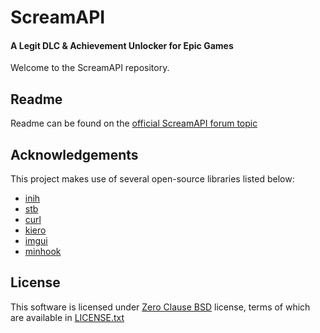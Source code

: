 # ScreamAPI
#### A Legit DLC & Achievement Unlocker for Epic Games
Welcome to the ScreamAPI repository.

## Readme
Readme can be found on the [official ScreamAPI forum topic](https://cs.rin.ru/forum/viewtopic.php?f=29&t=106474)

## Acknowledgements

This project makes use of several open-source libraries listed below:

* [inih](https://github.com/benhoyt/inih)
* [stb](https://github.com/nothings/stb/blob/master/stb_image.h)
* [curl](https://github.com/curl/curl)
* [kiero](https://github.com/Rebzzel/kiero)
* [imgui](https://github.com/ocornut/imgui)
* [minhook](https://github.com/TsudaKageyu/minhook)

## License
This software is licensed under [Zero Clause BSD](https://en.wikipedia.org/wiki/BSD_licenses#0-clause_license_(%22Zero_Clause_BSD%22)) license, terms of which are available in [LICENSE.txt](LICENSE.txt)
